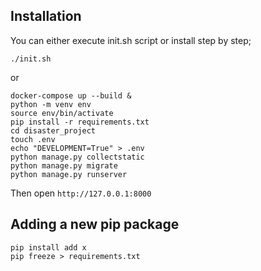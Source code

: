 ## Installation
You can either execute init.sh script or install step by step;


`./init.sh`

or

```
docker-compose up --build &
python -m venv env
source env/bin/activate
pip install -r requirements.txt
cd disaster_project
touch .env
echo "DEVELOPMENT=True" > .env
python manage.py collectstatic
python manage.py migrate
python manage.py runserver
```


Then open `http://127.0.0.1:8000`

## Adding a new pip package

```
pip install add x
pip freeze > requirements.txt
```

